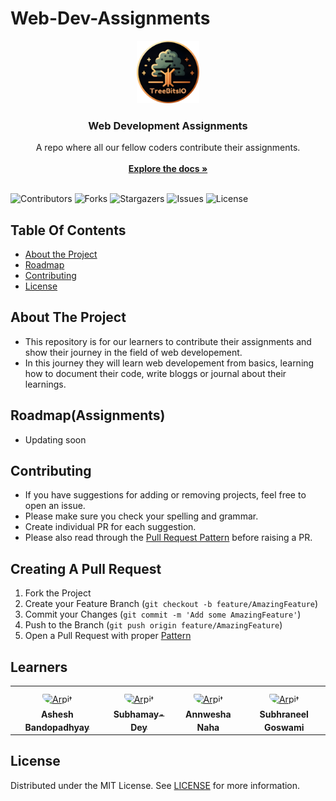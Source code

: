 # Web-Dev-Assignments<br/>
<p align="center">
  <a href="https://github.com/TreeBitsIO/Web-Dev-Assignments">
    <img src="images/TreeBitsIO-circle.png" alt="Logo" width="100" height="100">
  </a>

  <h3 align="center">Web Development Assignments</h3>

  <p align="center">
    A repo where all our fellow coders contribute their assignments.
    <br/>
    <br/>
    <a href="https://github.com/TreeBitsIO/Web-Dev-Assignments"><strong>Explore the docs »</strong></a>
    <br/>
    <br/>
  </p>
</p>

![Contributors](https://img.shields.io/github/contributors/TreeBitsIO/Web-Dev-Assignments?color=dark-green) ![Forks](https://img.shields.io/github/forks/TreeBitsIO/Web-Dev-Assignments?style=social) ![Stargazers](https://img.shields.io/github/stars/TreeBitsIO/Web-Dev-Assignments?style=social) ![Issues](https://img.shields.io/github/issues/TreeBitsIO/Web-Dev-Assignments) ![License](https://img.shields.io/github/license/TreeBitsIO/Web-Dev-Assignments) 

## Table Of Contents

* [About the Project](#about-the-project)
* [Roadmap](#roadmap)
* [Contributing](#contributing)
* [License](#license)

## About The Project

* This repository is for our learners to contribute their assignments and show their journey in the field of web developement.
* In this journey they will learn web developement from basics, learning how to document their code, write bloggs or journal about their learnings.


## Roadmap(Assignments)

* Updating soon

## Contributing

* If you have suggestions for adding or removing projects, feel free to open an issue.
* Please make sure you check your spelling and grammar.
* Create individual PR for each suggestion.
* Please also read through the [Pull Request Pattern](https://github.com/TreeBitsIO/Web-Dev-Assignments/PATTERN.md) before raising a PR.

## Creating A Pull Request

1. Fork the Project
2. Create your Feature Branch (`git checkout -b feature/AmazingFeature`)
3. Commit your Changes (`git commit -m 'Add some AmazingFeature'`)
4. Push to the Branch (`git push origin feature/AmazingFeature`)
5. Open a Pull Request with proper [Pattern](https://github.com/TreeBitsIO/Web-Dev-Assignments/PATTERN.md)

## Learners

<table>
<tr>
    <td align="center" style="word-wrap: break-word; width: 150.0; height: 150.0">
        <a href="https://github.com/benedicti0n">
            <img src=https://avatars.githubusercontent.com/u/113491469?v=4 width="100;"  style="border-radius:50%;align-items:center;justify-content:center;overflow:hidden;padding-top:10px" alt=Arpit Ghura/>
            <br />
            <sub style="font-size:14px"><b>Ashesh Bandopadhyay</b></sub>
        </a>
    </td>
    <td align="center" style="word-wrap: break-word; width: 150.0; height: 150.0">
        <a href="https://github.com/Subhamay-Dey">
            <img src=https://avatars.githubusercontent.com/u/146093669?v=4 width="100;"  style="border-radius:50%;align-items:center;justify-content:center;overflow:hidden;padding-top:10px" alt=Arpit Ghura/>
            <br />
            <sub style="font-size:14px"><b>Subhamay-Dey</b></sub>
        </a>
    </td>
    <td align="center" style="word-wrap: break-word; width: 150.0; height: 150.0">
        <a href="https://github.com/Annwesha10">
            <img src="https://avatars.githubusercontent.com/u/145202801?v=4" width="100;"  style="border-radius:50%;align-items:center;justify-content:center;overflow:hidden;padding-top:10px" alt=Arpit Ghura/>
            <br />
            <sub style="font-size:14px"><b>Annwesha Naha</b></sub>
        </a>
    </td>
    <td align="center" style="word-wrap: break-word; width: 150.0; height: 150.0">
        <a href="https://github.com/subhraneel2005">
            <img src=https://avatars.githubusercontent.com/u/142772840?s=400&u=79b5499153e586c699256bb150afab0e8203ddb8&v=4 width="100;"  style="border-radius:50%;align-items:center;justify-content:center;overflow:hidden;padding-top:10px" alt=Arpit Ghura/>
            <br />
            <sub style="font-size:14px"><b>Subhraneel Goswami</b></sub>
        </a>
    </td>
</tr>
</table>

## License

Distributed under the MIT License. See [LICENSE](https://github.com/TreeBitsIO/Web-Dev-Assignments/blob/main/LICENSE.md) for more information.
